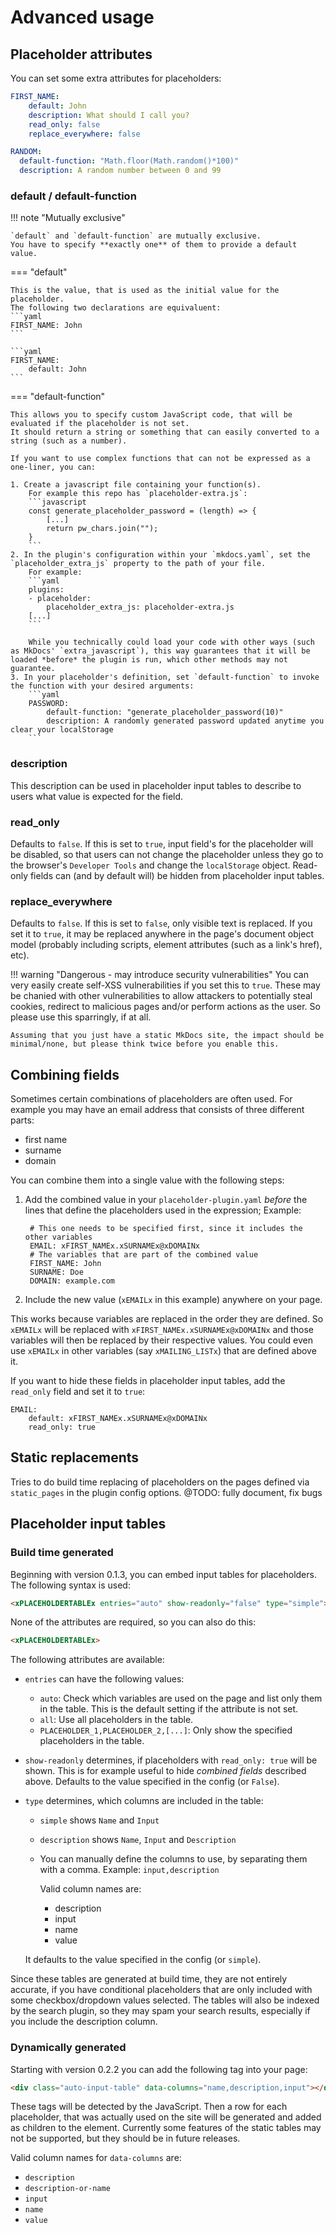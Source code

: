 # Advanced usage

## Placeholder attributes

You can set some extra attributes for placeholders:

```yaml
FIRST_NAME:
    default: John
    description: What should I call you?
    read_only: false
    replace_everywhere: false
```

```yaml
RANDOM:
  default-function: "Math.floor(Math.random()*100)"
  description: A random number between 0 and 99
```


### default / default-function

!!! note "Mutually exclusive"

    `default` and `default-function` are mutually exclusive.
    You have to specify **exactly one** of them to provide a default value.

=== "default"

    This is the value, that is used as the initial value for the placeholder.
    The following two declarations are equivaluent:
    ```yaml
    FIRST_NAME: John
    ```

    ```yaml
    FIRST_NAME:
        default: John
    ```

=== "default-function"

    This allows you to specify custom JavaScript code, that will be evaluated if the placeholder is not set.
    It should return a string or something that can easily converted to a string (such as a number).

    If you want to use complex functions that can not be expressed as a one-liner, you can:

    1. Create a javascript file containing your function(s).
        For example this repo has `placeholder-extra.js`:
        ```javascript
        const generate_placeholder_password = (length) => {
            [...]
            return pw_chars.join("");
        }
        ```
    2. In the plugin's configuration within your `mkdocs.yaml`, set the `placeholder_extra_js` property to the path of your file.
        For example:
        ```yaml
        plugins:
        - placeholder:
            placeholder_extra_js: placeholder-extra.js
        [...]
        ```

        While you technically could load your code with other ways (such as MkDocs' `extra_javascript`), this way guarantees that it will be loaded *before* the plugin is run, which other methods may not guarantee.
    3. In your placeholder's definition, set `default-function` to invoke the function with your desired arguments:
        ```yaml
        PASSWORD:
            default-function: "generate_placeholder_password(10)"
            description: A randomly generated password updated anytime you clear your localStorage
        ```

### description

This description can be used in placeholder input tables to describe to users what value is expected for the field.

### read_only

Defaults to `false`.
If this is set to `true`, input field's for the placeholder will be disabled, so that users can not change the placeholder unless they go to the browser's `Developer Tools` and change the `localStorage` object.
Read-only fields can (and by default will) be hidden from placeholder input tables.

### replace_everywhere

Defaults to `false`.
If this is set to `false`, only visible text is replaced.
If you set it to `true`, it may be replaced anywhere in the page's document object model (probably including scripts, element attributes (such as a link's href), etc).

!!! warning "Dangerous - may introduce security vulnerabilities"
    You can very easily create self-XSS vulnerabilities if you set this to `true`.
    These may be chanied with other vulnerabilities to allow attackers to potentially steal cookies, redirect to malicious pages and/or perform actions as the user.
    So please use this sparringly, if at all.

    Assuming that you just have a static MkDocs site, the impact should be minimal/none, but please think twice before you enable this.

## Combining fields

Sometimes certain combinations of placeholders are often used.
For example you may have an email address that consists of three different parts:

- first name
- surname
- domain

You can combine them into a single value with the following steps:

1. Add the combined value in your `placeholder-plugin.yaml` *before* the lines that define the placeholders used in the expression;
    Example:

        # This one needs to be specified first, since it includes the other variables
        EMAIL: xFIRST_NAMEx.xSURNAMEx@xDOMAINx
        # The variables that are part of the combined value
        FIRST_NAME: John
        SURNAME: Doe
        DOMAIN: example.com

2. Include the new value (`xEMAILx` in this example) anywhere on your page.

This works because variables are replaced in the order they are defined.
So `xEMAILx` will be replaced with `xFIRST_NAMEx.xSURNAMEx@xDOMAINx` and those variables will then be replaced by their respective values.
You could even use `xEMAILx` in other variables (say `xMAILING_LISTx`) that are defined above it.

If you want to hide these fields in placeholder input tables, add the `read_only` field and set it to `true`:

```
EMAIL:
    default: xFIRST_NAMEx.xSURNAMEx@xDOMAINx
    read_only: true
```

## Static replacements

Tries to do build time replacing of placeholders on the pages defined via `static_pages` in the plugin config options.
@TODO: fully document, fix bugs


## Placeholder input tables

### Build time generated

Beginning with version 0.1.3, you can embed input tables for placeholders.
The following syntax is used:

```html
<xPLACEHOLDERTABLEx entries="auto" show-readonly="false" type="simple">
```

None of the attributes are required, so you can also do this:
```html
<xPLACEHOLDERTABLEx>
```

The following attributes are available:

- `entries` can have the following values:
    - `auto`: Check which variables are used on the page and list only them in the table. This is the default setting if the attribute is not set.
    - `all`: Use all placeholders in the table.
    - `PLACEHOLDER_1,PLACEHOLDER_2,[...]`: Only show the specified placeholders in the table.
- `show-readonly` determines, if placeholders with `read_only: true` will be shown. This is for example useful to hide *combined fields* described above. Defaults to the value specified in the config (or `False`).
- `type` determines, which columns are included in the table:
    - `simple` shows `Name` and `Input`
    - `description` shows `Name`, `Input` and `Description`
    - You can manually define the columns to use, by separating them with a comma.
        Example: `input,description`

        Valid column names are:

        - description
        - input
        - name
        - value

    It defaults to the value specified in the config (or `simple`).


Since these tables are generated at build time, they are not entirely accurate, if you have conditional placeholders that are only included with some checkbox/dropdown values selected.
The tables will also be indexed by the search plugin, so they may spam your search results, especially if you include the description column.

### Dynamically generated

Starting with version 0.2.2 you can add the following tag into your page:
```html
<div class="auto-input-table" data-columns="name,description,input"></div>
```

These tags will be detected by the JavaScript.
Then a row for each placeholder, that was actually used on the site will be generated and added as children to the element.
Currently some features of the static tables may not be supported, but they should be in future releases.

Valid column names for `data-columns` are:

- `description`
- `description-or-name`
- `input`
- `name`
- `value`
